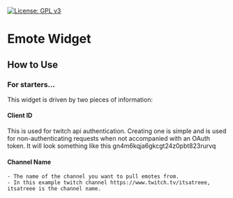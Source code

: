 [![License: GPL v3](https://img.shields.io/badge/License-GPLv3-blue.svg)](https://www.gnu.org/licenses/gpl-3.0)
# Emote Widget

## How to Use

### For starters...

This widget is driven by two pieces of information:
#### Client ID

This is used for twitch api authentication. Creating one is simple and is used for non-authenticating requests when not accompanied with an OAuth token. It will look something like this gn4m6kqja6gkcgt24z0pbt823rurvq
#### Channel Name
    - The name of the channel you want to pull emotes from.
    - In this example twitch channel https://www.twitch.tv/itsatreee, itsatreee is the channel name.